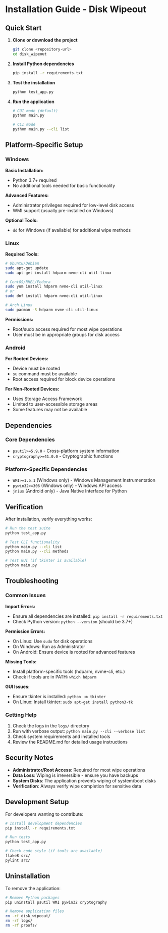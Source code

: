 # Installation Guide - Disk Wipeout

## Quick Start

1. **Clone or download the project**
   ```bash
   git clone <repository-url>
   cd disk_wipeout
   ```

2. **Install Python dependencies**
   ```bash
   pip install -r requirements.txt
   ```

3. **Test the installation**
   ```bash
   python test_app.py
   ```

4. **Run the application**
   ```bash
   # GUI mode (default)
   python main.py
   
   # CLI mode
   python main.py --cli list
   ```

## Platform-Specific Setup

### Windows

**Basic Installation:**
- Python 3.7+ required
- No additional tools needed for basic functionality

**Advanced Features:**
- Administrator privileges required for low-level disk access
- WMI support (usually pre-installed on Windows)

**Optional Tools:**
- `dd` for Windows (if available) for additional wipe methods

### Linux

**Required Tools:**
```bash
# Ubuntu/Debian
sudo apt-get update
sudo apt-get install hdparm nvme-cli util-linux

# CentOS/RHEL/Fedora
sudo yum install hdparm nvme-cli util-linux
# or
sudo dnf install hdparm nvme-cli util-linux

# Arch Linux
sudo pacman -S hdparm nvme-cli util-linux
```

**Permissions:**
- Root/sudo access required for most wipe operations
- User must be in appropriate groups for disk access

### Android

**For Rooted Devices:**
- Device must be rooted
- `su` command must be available
- Root access required for block device operations

**For Non-Rooted Devices:**
- Uses Storage Access Framework
- Limited to user-accessible storage areas
- Some features may not be available

## Dependencies

### Core Dependencies
- `psutil>=5.9.0` - Cross-platform system information
- `cryptography>=41.0.0` - Cryptographic functions

### Platform-Specific Dependencies
- `WMI>=1.5.1` (Windows only) - Windows Management Instrumentation
- `pywin32>=306` (Windows only) - Windows API access
- `jnius` (Android only) - Java Native Interface for Python

## Verification

After installation, verify everything works:

```bash
# Run the test suite
python test_app.py

# Test CLI functionality
python main.py --cli list
python main.py --cli methods

# Test GUI (if tkinter is available)
python main.py
```

## Troubleshooting

### Common Issues

**Import Errors:**
- Ensure all dependencies are installed: `pip install -r requirements.txt`
- Check Python version: `python --version` (should be 3.7+)

**Permission Errors:**
- On Linux: Use `sudo` for disk operations
- On Windows: Run as Administrator
- On Android: Ensure device is rooted for advanced features

**Missing Tools:**
- Install platform-specific tools (hdparm, nvme-cli, etc.)
- Check if tools are in PATH: `which hdparm`

**GUI Issues:**
- Ensure tkinter is installed: `python -m tkinter`
- On Linux: Install tkinter: `sudo apt-get install python3-tk`

### Getting Help

1. Check the logs in the `logs/` directory
2. Run with verbose output: `python main.py --cli --verbose list`
3. Check system requirements and installed tools
4. Review the README.md for detailed usage instructions

## Security Notes

- **Administrator/Root Access**: Required for most wipe operations
- **Data Loss**: Wiping is irreversible - ensure you have backups
- **System Disks**: The application prevents wiping of system/boot disks
- **Verification**: Always verify wipe completion for sensitive data

## Development Setup

For developers wanting to contribute:

```bash
# Install development dependencies
pip install -r requirements.txt

# Run tests
python test_app.py

# Check code style (if tools are available)
flake8 src/
pylint src/
```

## Uninstallation

To remove the application:

```bash
# Remove Python packages
pip uninstall psutil WMI pywin32 cryptography

# Remove application files
rm -rf disk_wipeout/
rm -rf logs/
rm -rf proofs/
```
